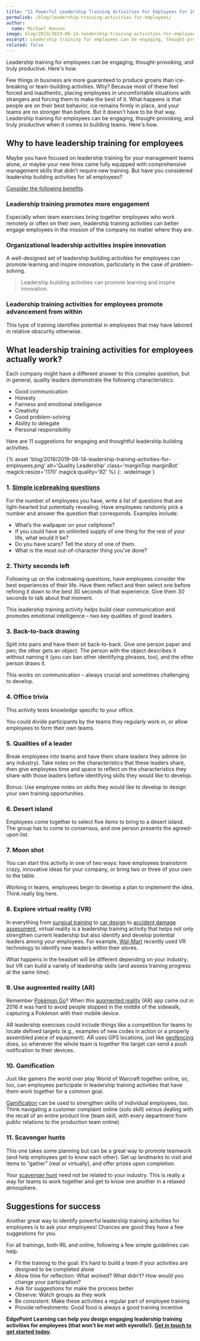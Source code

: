 ```yaml
---
title: "11 Powerful Leadership Training Activities For Employees For 2019"
permalink: /blog/leadership-training-activities-for-employees/
author:
  name: Michael Hansen
image: blog/2019/2019-08-14-leadership-training-activities-for-employees.jpg
excerpt: Leadership training for employees can be engaging, thought-provoking, and truly productive when it comes to building teams. Here's how. 
related: false
---
```


Leadership training for employees can be engaging, thought-provoking, and truly productive. Here's how.

Few things in business are more guaranteed to produce groans than ice-breaking or team-building activities. Why? Because most of these feel forced and inauthentic, placing employees in uncomfortable situations with strangers and forcing them to make the best of it. What happens is that people are on their best behavior, ice remains firmly in place, and your teams are no stronger than before. But it doesn’t have to be that way. Leadership training for employees can be engaging, thought-provoking, and truly productive when it comes to building teams. Here's how. 

## Why to have leadership training for employees

Maybe you have focused on leadership training for your management teams alone, or maybe your new hires came fully equipped with comprehensive management skills that didn’t require new training. But have you considered leadership building activities for all employees?

[Consider the following benefits](https://www.hrdconnect.com/2017/08/17/advantages-of-leadership-training-for-employees-and-impact-on-employee-engagement/).

### Leadership training promotes more engagement

Especially when team exercises bring together employees who work remotely or often on their own, leadership training activities can better engage employees in the mission of the company no matter where they are.

### Organizational leadership activities inspire innovation

A well-designed set of leadership building activities for employees can promote learning and inspire innovation, particularly in the case of problem-solving.

> Leadership building activities can promote learning and inspire innovation.

### Leadership training activities for employees promote advancement from within

This type of training identifies potential in employees that may have labored in relative obscurity otherwise.

## What leadership training activities for employees actually work?

Each company might have a different answer to this complex question, but in general, quality leaders demonstrate the following characteristics:

* Good communication
* Honesty
* Fairness and emotional intelligence
* Creativity
* Good problem-solving
* Ability to delegate
* Personal responsibility

Here are 11 suggestions for engaging and thoughtful leadership building activities.

{% asset 'blog/2019/2019-08-14-leadership-training-activities-for-employees.png'
  alt='Quality Leadership'
  class='marginTop marginBot'
  magick:resize='1170'
  magick:quality='92' %}
{: .wideImage }

### 1. [Simple icebreaking questions](https://museumhack.com/list-icebreakers-questions/)

For the number of employees you have, write a list of questions that are light-hearted but potentially revealing. Have employees randomly pick a number and answer the question that corresponds. Examples include:

* What’s the wallpaper on your cellphone?
* If you could have an unlimited supply of one thing for the rest of your life, what would it be?
* Do you have scars? Tell the story of one of them.
* What is the most out-of-character thing you’ve done?

### 2. Thirty seconds left

Following up on the icebreaking questions, have employees consider the best experiences of their life. Have them reflect and then select one before refining it down to the best 30 seconds of that experience. Give them 30 seconds to talk about that moment. 

This leadership training activity helps build clear communication and promotes emotional intelligence – two key qualities of good leaders.

### 3. Back-to-back drawing

Split into pairs and have them sit back-to-back. Give one person paper and pen; the other gets an object. The person with the object describes it without naming it (you can ban other identifying phrases, too), and the other person draws it. 

This works on communication – always crucial and sometimes challenging to develop.

### 4. Office trivia

This activity tests knowledge specific to your office. 

You could divide participants by the teams they regularly work in, or allow employees to form their own teams. 

### 5. Qualities of a leader

Break employees into teams and have them share leaders they admire (in any industry). Take notes on the characteristics that these leaders share, then give employees time and space to reflect on the characteristics they share with those leaders before identifying skills they would like to develop.

Bonus: Use employee notes on skills they would like to develop to design your own training opportunities.

### 6. Desert island

Employees come together to select five items to bring to a desert island. The group has to come to consensus, and one person presents the agreed-upon list.

### 7. Moon shot

You can start this activity in one of two ways: have employees brainstorm crazy, innovative ideas for your company, or bring two or three of your own to the table. 

Working in teams, employees begin to develop a plan to implement the idea. Think really big here.

### 8. Explore virtual reality (VR)

In everything from [surgical training](https://jnjinstitute.com/news/introducing-global-virtual-reality-training-surgeons-and-nurses) to [car design](https://www.cnbc.com/2019/05/08/ford-designers-using-virtual-reality-to-work-with-colleagues-remotely.html) to [accident damage assessment](https://www.farmers.com/news/2017/farmers-insurance-pioneers-innovative-virtual-reality-training-program-for-claims-representatives/), virtual reality is a leadership training activity that helps not only strengthen current leadership but also identify and develop potential leaders among your employees. For example, [Wal-Mart](http://edg.pt/XKndOB) recently used VR technology to identify new leaders within their stores.

What happens in the headset will be different depending on your industry, but VR can build a variety of leadership skills (and assess training progress at the same time).

### 9. Use augmented reality (AR)

Remember [Pokémon Go](https://www.cinemablend.com/games/1533430/what-is-pokemon-go-and-why-is-it-such-a-big-deal)? When this [augmented reality](blog/future-of-augmented-reality/) (AR) app came out in 2016 it was hard to avoid people stopped in the middle of the sidewalk, capturing a Pokémon with their mobile device. 

AR leadership exercises could include things like a competition for teams to locate defined targets (e.g., examples of new codes in action or a properly assembled piece of equipment). AR uses GPS locations, just like [geofencing](/blog/geofencing/) does, so whenever the whole team is together the target can send a push notification to their devices. 

### 10. Gamification

Just like gamers the world over play World of Warcraft together online, so, too, can employees participate in leadership training activities that have them work together for a common goal.

[Gamification](/blog/gamification-in-elearning/) can be used to strengthen skills of individual employees, too. Think navigating a customer complaint online (solo skill) versus dealing with the recall of an entire product line (team skill, with every department from public relations to the production team online).

### 11. Scavenger hunts

This one takes some planning but can be a great way to promote teamwork (and help employees get to know each other). Set up landmarks to visit and items to “gather” (real or virtually), and offer prizes upon completion. 

Your [scavenger hunt](http://scavenger-hunt.org/funny-scavenger-hunt-list/) need not be related to your industry. This is really a way for teams to work together and get to know one another in a relaxed atmosphere.

## Suggestions for success

Another great way to identify powerful leadership training activities for employees is to ask your employees! Chances are good they have a few suggestions for you.

For all trainings, both IRL and online, following a few simple guidelines can help.

* Fit the training to the goal: It’s hard to build a team if your activities are designed to be completed alone
* Allow time for reflection: What worked? What didn’t? How would you change your participation?
* Ask for suggestions for make the process better
* Observe: Watch groups as they work
* Be consistent: Make these activities a regular part of employee training
* Provide refreshments: Good food is always a good training incentive

<strong>EdgePoint Learning can help you design engaging leadership training activities for employees (that won’t be met with eyerolls!). [Get in touch to get started today](/contact/).</strong>
